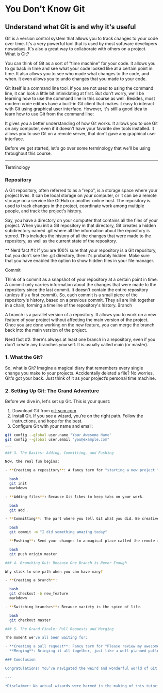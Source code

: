 # You Don't Know Git

## Understand what Git is and why it's useful

Git is a version control system that allows you to track changes to your code over time. It's a very powerful tool that is used by most software developers nowadays. It's also a great way to collaborate with others on a project.
What is Git?

You can think of Git as a sort of "time machine" for your code. It allows you to go back in time and see what your code looked like at a certain point in time. It also allows you to see who made what changes to the code, and when. It even allows you to undo changes that you made to your code.

Git itself is a command line tool. If you are not used to using the command line, it can look a little bit intimidating at first. But don't worry, we'll be learning how to use the command line in this course as well. Besides, most modern code editors have a built-in Git client that makes it easy to interact with Git using graphical user interface. However, it's still a good idea to learn how to use Git from the command line:

It gives you a better understanding of how Git works.
It allows you to use Git on any computer, even if it doesn't have your favorite dev tools installed.
It allows you to use Git on a remote server, that don't gave any graphical user interface.

Before we get started, let's go over some terminology that we'll be using throughout this course.
___

 Terminology

### Repository

A Git repository, often referred to as a "repo", is a storage space where your project lives. It can be local storage on your computer, or it can be a remote storage on a service like GitHub or another online host. The repository is used to track changes in the project, coordinate work among multiple people, and track the project's history.

Say, you have a directory on your computer that contains all the files of your project. When you init a Git repository in that directory, Git creates a hidden subdirectory named .git where all the information about the repository is stored. This includes the history of all the changes that were made to the repository, as well as the current state of the repository.

** Nerd fact #1: If you are 100% sure that your repository is a Git repository, but you don't see the .git directory, then it's probably hidden. Make sure that you have enabled the option to show hidden files in your file manager.

Commit

Think of a commit as a snapshot of your repository at a certain point in time. A commit only carries information about the changes that were made to the repository since the last commit. It doesn't contain the entire repository (unless it's a first commit). So, each commit is a small piece of the repository's history, based on a previous commit. They all are link together in a chain, forming a timeline of the repository's history.
Branch

A branch is a parallel version of a repository. It allows you to work on a new feature of your project without affecting the main version of the project. Once you are done working on the new feature, you can merge the branch back into the main version of the project.

Nerd fact #2: there's always at least one branch in a repository, even if you don't create any branches yourself. It is usually called main (or master).

### 1. What the Git?

So, what is Git? Imagine a magical diary that remembers every single change you make to your projects. Accidentally deleted a file? No worries, Git's got your back. Just think of it as your project’s personal time machine.

### 2. Setting Up Git: The Grand Adventure

Before we dive in, let's set up Git. This is your quest:

1. Download Git from [git-scm.com](https://git-scm.com).
2. Install Git. If you see a wizard, you’re on the right path. Follow the instructions, and hope for the best.
3. Configure Git with your name and email:

```bash
git config --global user.name "Your Awesome Name"
git config --global user.email "you@example.com"
___

### 3. The Basics: Adding, Committing, and Pushing

Now, the real fun begins:

- **Creating a repository**: A fancy term for "starting a new project folder."

  bash
  git init
  markdown

- **Adding files**: Because Git likes to keep tabs on your work.

  bash
  git add .

- **Committing**: The part where you tell Git what you did. Be creative with your messages, it’s like journaling.

  bash
  git commit -m "I did something amazing today"

- **Pushing**: Send your changes to a magical place called the remote repository.

  bash
  git push origin master

### 4. Branching Out: Because One Branch is Never Enough

Why stick to one path when you can have many?

- **Creating a branch**:

  bash
  git checkout -b new_feature
  markdown

- **Switching branches**: Because variety is the spice of life.

  bash
  git checkout master

### 5. The Grand Finale: Pull Requests and Merging

The moment we've all been waiting for:

- **Creating a pull request**: Fancy term for "Please review my awesomeness."
- **Merging**: Bringing it all together, just like a well-planned potluck.

### Conclusion

Congratulations! You’ve navigated the weird and wonderful world of Git. Now go forth and version control like a pro. Happy coding!

---

*Disclaimer: No actual wizards were harmed in the making of this tutorial
